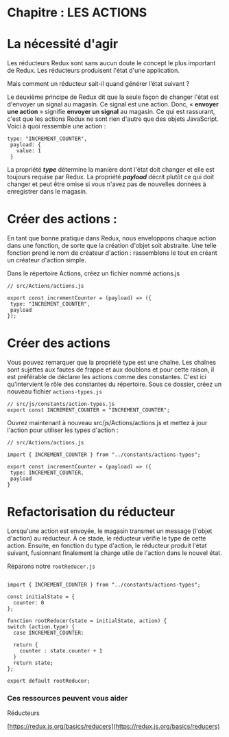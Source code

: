 # Chapitre : LES ACTIONS


# La nécessité d'agir

Les réducteurs Redux sont sans aucun doute le concept le plus important de Redux. Les réducteurs produisent l'état d'une application.

Mais comment un réducteur sait-il quand générer l’état suivant ?

Le deuxième principe de Redux dit que la seule façon de changer l'état est d'envoyer un signal au magasin. Ce signal est une action. Donc, « **envoyer une action** » signifie **envoyer un signal** au magasin.
Ce qui est rassurant, c'est que les actions Redux ne sont rien d'autre que des objets JavaScript. Voici à quoi ressemble une action :

```
type: "INCREMENT_COUNTER",
 payload: {
   value: 1
 }
```

La propriété ***type*** détermine la manière dont l'état doit changer et elle est toujours requise par Redux. La propriété ***payload*** décrit plutôt ce qui doit changer et peut être omise si vous n'avez pas de nouvelles données à enregistrer dans le magasin.

# Créer des actions :

En tant que bonne pratique dans Redux, nous enveloppons chaque action dans une fonction, de sorte que la création d'objet soit abstraite. Une telle fonction prend le nom de créateur d'action : rassemblons le tout en créant un créateur d'action simple.

Dans le répertoire Actions, créez un fichier nommé actions.js

```
// src/Actions/actions.js

export const incrementCounter = (payload) => ({
 type: "INCREMENT_COUNTER",
 payload 
});
```

# Créer des actions

Vous pouvez remarquer que la propriété type est une chaîne. Les chaînes sont sujettes aux fautes de frappe et aux doublons et pour cette raison, il est préférable de déclarer les actions comme des constantes. C'est ici qu'intervient le rôle des constantes du répertoire. Sous ce dossier, créez un nouveau fichier `actions-types.js`

```
// src/js/constants/action-types.js
export const INCREMENT_COUNTER = "INCREMENT_COUNTER";
```

Ouvrez maintenant à nouveau src/js/Actions/actions.js et mettez à jour l'action pour utiliser les types d'action :

```
// src/Actions/actions.js

import { INCREMENT_COUNTER } from "../constants/actions-types";

export const incrementCounter = (payload) => ({
 type: INCREMENT_COUNTER,
 payload
}
```

# Refactorisation du réducteur

Lorsqu'une action est envoyée, le magasin transmet un message (l'objet d'action) au réducteur. À ce stade, le réducteur vérifie le type de cette action. Ensuite, en fonction du type d'action, le réducteur produit l'état suivant, fusionnant finalement la charge utile de l'action dans le nouvel état.

Réparons notre `rootReducer.js`

```

import { INCREMENT_COUNTER } from "../constants/actions-types";

const initialState = {
  counter: 0
};

function rootReducer(state = initialState, action) {
switch (action.type) {
  case INCREMENT_COUNTER:
  
  return {
    counter : state.counter + 1 
  }
  return state;
};

export default rootReducer;
```

### Ces ressources peuvent vous aider

Réducteurs

[https://redux.js.org/basics/reducers](https://redux.js.org/basics/reducers)

